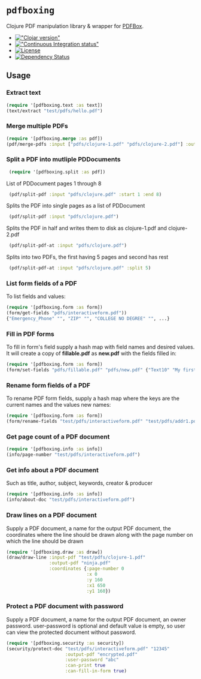 # `pdfboxing`

Clojure PDF manipulation library & wrapper for [PDFBox](http://pdfbox.apache.org/).

* [!["Clojar version"](https://img.shields.io/clojars/v/pdfboxing.svg?style=flat-square)](https://clojars.org/pdfboxing)
* [!["Continuous Integration status"](https://img.shields.io/travis/dotemacs/pdfboxing.svg?style=flat-square)](http://travis-ci.org/dotemacs/pdfboxing)
* [![License](http://img.shields.io/badge/license-BSD-brightgreen.svg?style=flat-square)](http://www.opensource.org/licenses/bsd-license)
* [![Dependency Status](https://www.versioneye.com/user/projects/5520e2a9971f7847ca0004a1/badge.svg?style=flat-square)](https://www.versioneye.com/user/projects/5520e2a9971f7847ca0004a1)

## Usage

### Extract text

```clojure
(require '[pdfboxing.text :as text])
(text/extract "test/pdfs/hello.pdf")
```

### Merge multiple PDFs

```clojure
(require '[pdfboxing.merge :as pdf])
(pdf/merge-pdfs :input ["pdfs/clojure-1.pdf" "pdfs/clojure-2.pdf"] :output "foo.pdf")
```

### Split a PDF into mutliple PDDocuments
```clojure
 (require '[pdfboxing.split :as pdf])
```
List of PDDocument pages 1 through 8
```clojure
 (pdf/split-pdf :input "pdfs/clojure.pdf" :start 1 :end 8)
```
Splits the PDF into single pages as a list of PDDocument
```clojure
 (pdf/split-pdf :input "pdfs/clojure.pdf")
```
Splits the PDF in half and writes them to disk as clojure-1.pdf and clojure-2.pdf
```clojure
 (pdf/split-pdf-at :input "pdfs/clojure.pdf")
```
Splits into two PDFs, the first having 5 pages and second has rest
```clojure
 (pdf/split-pdf-at :input "pdfs/clojure.pdf" :split 5)
```

### List form fields of a PDF

To list fields and values:

```clojure
(require '[pdfboxing.form :as form])
(form/get-fields "pdfs/interactiveform.pdf"))
{"Emergency_Phone" "", "ZIP" "", "COLLEGE NO DEGREE" "", ...}
```
### Fill in PDF forms

To fill in form's field supply a hash map with field names and desired
values. It will create a copy of **fillable.pdf** as **new.pdf** with
the fields filled in:

```clojure
(require '[pdfboxing.form :as form])
(form/set-fields "pdfs/fillable.pdf" "pdfs/new.pdf" {"Text10" "My first name"})
```

### Rename form fields of a PDF

To rename PDF form fields, supply a hash map where the keys are the
current names and the values new names:

```clojure
(require '[pdfboxing.form :as form])
(form/rename-fields "test/pdfs/interactiveform.pdf" "test/pdfs/addr1.pdf" {"Address_1" "NewAddr"})
```
### Get page count of a PDF document

```clojure
(require '[pdfboxing.info :as info])
(info/page-number "test/pdfs/interactiveform.pdf")
```
### Get info about a PDF document

Such as title, author, subject, keywords, creator & producer

```clojure
(require '[pdfboxing.info :as info])
(info/about-doc "test/pdfs/interactiveform.pdf")
```

### Draw lines on a PDF document

Supply a PDF document, a name for the output PDF document, the
coordinates where the line should be drawn along with the page number
on which the line should be drawn

```clojure
(require '[pdfboxing.draw :as draw])
(draw/draw-line :input-pdf "test/pdfs/clojure-1.pdf"
                :output-pdf "ninja.pdf"
                :coordinates {:page-number 0
                              :x 0
                              :y 160
                              :x1 650
                              :y1 160})
```

### Protect a PDF document with password

Supply a PDF document, a name for the output PDF document, an owner
password. user-password is optional and default value is empty, so user
can view the protected document without password.

```clojure
(require '[pdfboxing.security :as security])
(security/protect-doc "test/pdfs/interactiveform.pdf" "12345"
                      :output-pdf "encrypted.pdf"
                      :user-password "abc"
                      :can-print true
                      :can-fill-in-form true)
```
